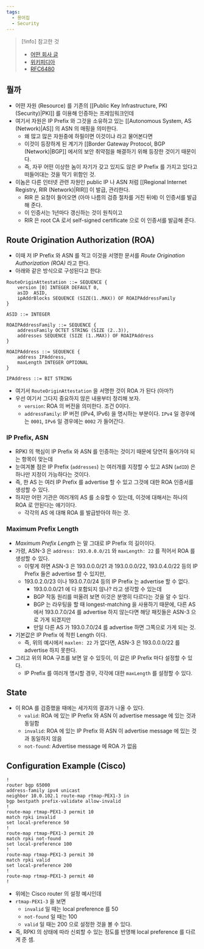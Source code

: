 ```yaml
---
tags:
  - 용어집
  - Security
---
```

> [!info] 참고한 것
> - [어떤 회사 글](https://www.noction.com/blog/rpki-overview)
> - [위키피디아](https://en.wikipedia.org/wiki/Resource_Public_Key_Infrastructure)
> - [RFC6480](https://datatracker.ietf.org/doc/html/rfc6480)

## 뭘까

- 어떤 자원 (Resource) 를 기존의 [[Public Key Infrastructure, PKI (Security)|PKI]] 를 이용해 인증하는 프레임워크인데
- 여기서 자원은 IP Prefix 와 그것을 소유하고 있는 [[Autonomous System, AS (Network)|AS]] 의 ASN 의 매핑을 의미한다.
	- 왜 많고 많은 자원중에 하필이면 이것이냐 라고 물어본다면
	- 이것이 등장하게 된 계기가 [[Border Gateway Protocol, BGP (Network)|BGP]] 에서의 보안 취약점을 해결하기 위해 등장한 것이기 때문이다.
	- 즉, 자꾸 어떤 이상한 놈이 자기가 갖고 있지도 않은 IP Prefix 를 가지고 있다고 떠들어대는 것을 막기 위함인 것.
- 이놈은 다른 인터넷 관련 자원인 public IP 나 ASN 처럼 [[Regional Internet Registry, RIR (Network)|RIR]] 이 발급, 관리한다.
	- RIR 은 요청이 들어오면 (아마 나름의 검증 절차를 거친 뒤에) 이 인증서를 발급해 준다.
	- 이 인증서는 1년마다 갱신하는 것이 원칙이고
	- RIR 은 root CA 로서 self-signed certificate 으로 이 인증서를 발급해 준다.

## Route Origination Authorization (ROA)

- 이때 저 IP Prefix 와 ASN 를 적고 이것을 서명한 문서를 *Route Origination Authorization (ROA)* 라고 한다.
- 아래와 같은 방식으로 구성된다고 한댜:

```
RouteOriginAttestation ::= SEQUENCE {
    version [0] INTEGER DEFAULT 0,
    asID  ASID,
    ipAddrBlocks SEQUENCE (SIZE(1..MAX)) OF ROAIPAddressFamily
}

ASID ::= INTEGER

ROAIPAddressFamily ::= SEQUENCE {
    addressFamily OCTET STRING (SIZE (2..3)),
    addresses SEQUENCE (SIZE (1..MAX)) OF ROAIPAddress
}

ROAIPAddress ::= SEQUENCE {
    address IPAddress,
    maxLength INTEGER OPTIONAL
}

IPAddress ::= BIT STRING
```

- 여기서 `RouteOriginAttestation` 을 서명한 것이 ROA 가 된다 (아마?)
- 우선 여기서 그다지 중요하지 않은 내용부터 정리해 보자.
	- `version`: ROA 의 버전을 의미한다. 조건 0이다.
	- `addressFamily`: IP 버전 (IPv4, IPv6) 을 명시하는 부분이다. `IPv4` 일 경우에는 `0001`, `IPv6` 일 경우에는 `0002` 가 들어간다.

### IP Prefix, ASN

- RPKI 의 핵심이 IP Prefix 와 ASN 를 인증하는 것이기 때문에 당연히 들어가야 되는 항목이 맞는데
- 눈여겨볼 점은 IP Prefix (`addresses`) 는 여러개를 지정할 수 있고 ASN (`adID`) 은 하나만 지정이 가능하다는 것이다.
- 즉, 한 AS 는 여러 IP Prefix 를 advertise 할 수 있고 그것에 대한 ROA 인증서를 생성할 수 있다.
- 하지만 어떤 기관은 여러개의 AS 를 소유할 수 있는데, 이것에 대해서는 하나의 ROA 로 안된다는 얘기이다.
	- 각각의 AS 에 대해 ROA 를 발급받아야 하는 것.

### Maximum Prefix Length

- *Maximum Prefix Length* 는 말 그대로 IP Prefix 의 길이이다.
- 가령, ASN-3 은 `address: 193.0.0.0/21` 와 `maxLength: 22` 를 적어서 ROA 를 생성할 수 있다.
	- 이렇게 하면 ASN-3 은 193.0.0.0/21 과 193.0.0.0/22, 193.0.4.0/22 등의 IP Prefix 들은 advertise 할 수 있지만,
	- 193.0.2.0/23 이나 193.0.7.0/24 등의 IP Prefix 는 advertise 할 수 없다.
		- 193.0.0.0/21 에 다 포함되지 않나? 라고 생각할 수 있는데
		- BGP 작동 원리를 떠올려 보면 이것은 분명히 다르다는 것을 알 수 있다.
		- BGP 는 라우팅을 할 때 longest-matching 을 사용하기 때문에, 다른 AS 에서 193.0.7.0/24 를 advertise 하지 않는다면 해당 패킷들은 ASN-3 으로 가게 되겠지만
		- 만일 다른 AS 가 193.0.7.0/24 를 advertise 하면 그쪽으로 가게 되는 것.
- 기본값은 IP Prefix 에 적힌 Length 이다.
	- 즉, 위의 예시에서 `maxlen: 22` 가 없다면, ASN-3 은 193.0.0.0/22 를 advertise 하지 못한다.
- 그리고 위의 ROA 구조를 보면 알 수 있듯이, 이 값은 IP Prefix 마다 설정할 수 있다.
	- IP Prefix 를 여러개 명시할 경우, 각각에 대한 `maxLength` 를 설정할 수 있다.

## State

- 이 ROA 를 검증했을 때에는 세가지의 결과가 나올 수 있다.
	- `valid`: ROA 에 있는 IP Prefix 와 ASN 이 advertise message 에 있는 것과 동일함
	- `invalid`: ROA 에 있는 IP Prefix 와 ASN 이 advertise message 에 있는 것과 동일하지 않음
	- `not-found`: Advertise message 에 ROA 가 없음

## Configuration Example (Cisco)

```
!  
router bgp 65000  
address-family ipv4 unicast  
neighbor 10.0.102.1 route-map rtmap-PEX1-3 in  
bgp bestpath prefix-validate allow-invalid  
!  
route-map rtmap-PEX1-3 permit 10  
match rpki invalid  
set local-preference 50  
!  
route-map rtmap-PEX1-3 permit 20  
match rpki not-found  
set local-preference 100  
!  
route-map rtmap-PEX1-3 permit 30  
match rpki valid  
set local-preference 200  
!  
route-map rtmap-PEX1-3 permit 40  
!
```

- 위에는 Cisco router 의 설정 예시인데
- `rtmap-PEX1-3` 을 보면
	- `invalid` 일 때는 local preference 를 50
	- `not-found` 일 때는 100
	- `valid` 일 때는 200 으로 설정한 것을 볼 수 있다.
- 즉, RPKI 의 상태에 따라 신뢰할 수 있는 정도를 반영해 local preference 를 다르게 준 셈.